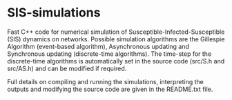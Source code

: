 SIS-simulations
===============


Fast C++ code for numerical simulation of Susceptible-Infected-Susceptible (SIS) dynamics on networks. Possible simulation algorithms are the Gillespie Algorithm (event-based algorithm), Asynchronous updating and Synchronous updating (discrete-time algorithms). The time-step for the discrete-time algorithms is automatically set in the source code (src/S.h and src/AS.h) and can be modified if required.

Full details on compiling and running the simulations, interpreting the outputs and modifying the source code are given in the README.txt file.


